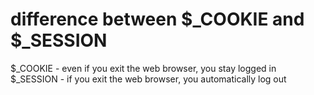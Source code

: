 # difference between $_COOKIE and $_SESSION

$_COOKIE - even if you exit the web browser, you stay logged in  
$_SESSION - if you exit the web browser, you automatically log out